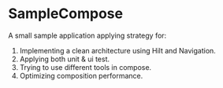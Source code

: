 # SampleCompose
A small sample application applying strategy for:
1. Implementing a clean architecture using Hilt and Navigation.
2. Applying both unit & ui test.
3. Trying to use different tools in compose.
4. Optimizing composition performance.